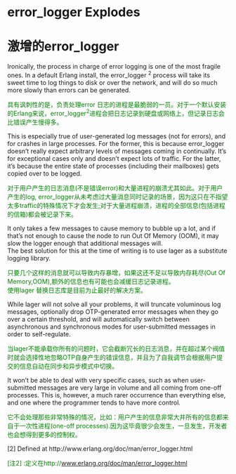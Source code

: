 # error_logger Explodes
# 激增的error_logger
Ironically, the process in charge of error logging is one of the most fragile ones. In a default Erlang install, the error_logger <sup>2</sup> process will take its sweet time to log things to disk or over the network, and will do so much more slowly than errors can be generated.
<p></p> <font color="green">
具有讽刺性的是，负责处理error 日志的进程是最脆弱的一员。对于一个默认安装的Erlang来说，error_logger<sup>2</sup>进程会把日志记录到硬盘或网络上，但记录日志会比错误产生慢得多。
</font> <p></p>

This is especially true of user-generated log messages (not for errors), and for crashes in large processes. For the former, this is because error_logger doesn’t really expect arbitrary levels of messages coming in continually. It’s for exceptional cases only and doesn’t expect lots of traffic. For the latter, it’s because the entire state of processes (including their mailboxes) gets copied over to be logged.
<p></p> <font color="green">

对于用户产生的日志消息(不是错误error)和大量进程的崩溃尤其如此。对于用户产生的log, error_logger从未考虑过大量消息同时记录的场景，因为这只在不指望太多traffic的特殊情况下才会发生;对于大量进程崩溃，进程的全部信息(包括进程的信箱)都会被记录下来。
</font> <p></p>

It only takes a few messages to cause memory to bubble up a lot, and if that’s not enough to cause the node to run Out Of Memory (OOM), it may slow the logger enough that additional messages will.<br>
The best solution for this at the time of writing is to use lager as a substitute logging library.
<p></p> <font color="green">
只要几个这样的消息就可以导致内存暴增，如果这还不足以导致内存耗尽(Out Of Memory,OOM),额外的信息也有可能也会减缓日志记录进程。<br>
使用lager 替换日志库是目前为止最好的解决方案。
</font> <p></p>

While lager will not solve all your problems, it will truncate voluminous log messages, optionally drop OTP-generated error messages when they go over a certain threshold, and will automatically switch between asynchronous and synchronous modes for user-submitted messages in order to self-regulate.
<p></p> <font color="green">
当lager不能承载你所有的问题时，它会截断冗长的日志消息，并在超过某个阀值时就会选择性地忽略OTP自身产生的错误信息，并且为了自我调节会根据用户提交的信息自动在同步和异步模式中切换。
</font> <p></p>
It won’t be able to deal with very specific cases, such as when user-submitted messages are very large in volume and all coming from one-off processes. This is, however, a much rarer occurrence than everything else, and one where the programmer tends to have more control.
<p></p> <font color="green">
它不会处理那些非常特殊的情况，比如：用户产生的信息非常大并所有的信息都来自于一次性进程(one-off processes).因为这毕竟很少会发生，一旦发生，开发者也会想得到更多的控制权。
</font> <p></p>
[2] Defined at http://www.erlang.org/doc/man/error_logger.html

<p></p> <font color="green">

[注2] :定义在http://www.erlang.org/doc/man/error_logger.html
</font> <p></p>
